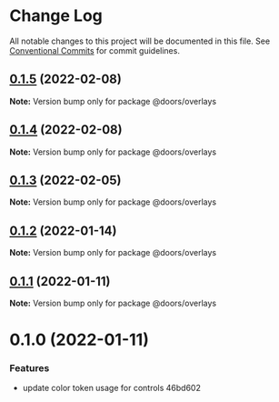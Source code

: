 # Change Log

All notable changes to this project will be documented in this file.
See [Conventional Commits](https://conventionalcommits.org) for commit guidelines.

## [0.1.5](/compare/@doors/overlays@0.1.4...@doors/overlays@0.1.5) (2022-02-08)

**Note:** Version bump only for package @doors/overlays





## [0.1.4](/compare/@doors/overlays@0.1.3...@doors/overlays@0.1.4) (2022-02-08)

**Note:** Version bump only for package @doors/overlays





## [0.1.3](/compare/@doors/overlays@0.1.2...@doors/overlays@0.1.3) (2022-02-05)

**Note:** Version bump only for package @doors/overlays





## [0.1.2](/compare/@doors/overlays@0.1.1...@doors/overlays@0.1.2) (2022-01-14)

**Note:** Version bump only for package @doors/overlays





## [0.1.1](/compare/@doors/overlays@0.1.0...@doors/overlays@0.1.1) (2022-01-11)

**Note:** Version bump only for package @doors/overlays





# 0.1.0 (2022-01-11)


### Features

* update color token usage for controls 46bd602
